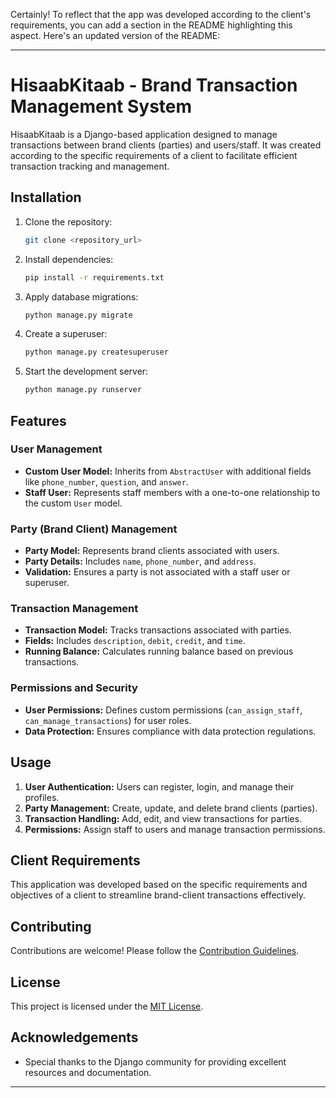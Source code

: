 Certainly! To reflect that the app was developed according to the client's requirements, you can add a section in the README highlighting this aspect. Here's an updated version of the README:

---

# HisaabKitaab - Brand Transaction Management System

HisaabKitaab is a Django-based application designed to manage transactions between brand clients (parties) and users/staff. It was created according to the specific requirements of a client to facilitate efficient transaction tracking and management.

## Installation

1. Clone the repository:
   ```bash
   git clone <repository_url>
   ```

2. Install dependencies:
   ```bash
   pip install -r requirements.txt
   ```

3. Apply database migrations:
   ```bash
   python manage.py migrate
   ```

4. Create a superuser:
   ```bash
   python manage.py createsuperuser
   ```

5. Start the development server:
   ```bash
   python manage.py runserver
   ```

## Features

### User Management

- **Custom User Model:** Inherits from `AbstractUser` with additional fields like `phone_number`, `question`, and `answer`.
- **Staff User:** Represents staff members with a one-to-one relationship to the custom `User` model.

### Party (Brand Client) Management

- **Party Model:** Represents brand clients associated with users.
- **Party Details:** Includes `name`, `phone_number`, and `address`.
- **Validation:** Ensures a party is not associated with a staff user or superuser.

### Transaction Management

- **Transaction Model:** Tracks transactions associated with parties.
- **Fields:** Includes `description`, `debit`, `credit`, and `time`.
- **Running Balance:** Calculates running balance based on previous transactions.

### Permissions and Security

- **User Permissions:** Defines custom permissions (`can_assign_staff`, `can_manage_transactions`) for user roles.
- **Data Protection:** Ensures compliance with data protection regulations.

## Usage

1. **User Authentication:** Users can register, login, and manage their profiles.
2. **Party Management:** Create, update, and delete brand clients (parties).
3. **Transaction Handling:** Add, edit, and view transactions for parties.
4. **Permissions:** Assign staff to users and manage transaction permissions.

## Client Requirements

This application was developed based on the specific requirements and objectives of a client to streamline brand-client transactions effectively.

## Contributing

Contributions are welcome! Please follow the [Contribution Guidelines](CONTRIBUTING.md).

## License

This project is licensed under the [MIT License](LICENSE).

## Acknowledgements

- Special thanks to the Django community for providing excellent resources and documentation.

---
